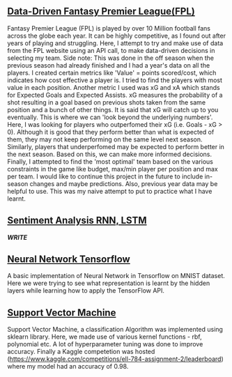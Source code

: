 ## [Data-Driven Fantasy Premier League(FPL)](https://github.com/sob-ANN/Projects/blob/main/Data%20Science%20Related/EDA%20FPL.ipynb)
Fantasy Premier League (FPL) is played by over 10 Million football fans across the globe each year. It can be highly competitive, as I found out after years of playing and struggling. Here, I attempt to try and make use of data from the FPL website using an API call, to make data-driven decisions in selecting my team. Side note: This was done in the off season when the previous season had already finished and I had a year's data on all the players. I created certain metrics like 'Value' = points scored/cost, which indicates how cost effective a player is. I tried to find the players with most value in each position. Another metric I used was xG and xA which stands for Expected Goals and Expected Assists. xG measures the probability of a shot resulting in a goal based on previous shots taken from the same position and a bunch of other things. It is said that xG will catch up to you eventually. This is where we can 'look beyond the underlying numbers'. Here, I was looking for players who outperfomed their xG (i.e. Goals - xG > 0). Although it is good that they perform better than what is expected of them, they may not keep performing on the same level next season. Similarly, players that underperfomed may be expected to perform better in the next season. Based on this, we can make more informed decisions. 
Finally, I attempted to find the 'most optimal' team based on the various constraints in the game like budget, max/min player per position and max per team. I would like to continue this project in the future to include in-season changes and maybe predictions. Also, previous year data may be helpful to use. This was my naive attempt to put to practice what I have learnt.

## [Sentiment Analysis RNN, LSTM](https://github.com/sob-ANN/Projects/blob/main/Data%20Science%20Related/Sentiment_Analysis_RNN_LSTM.ipynb)
___WRITE___

## [Neural Network Tensorflow](https://github.com/sob-ANN/Projects/blob/main/Data%20Science%20Related/Neural%20Network%20Tensorflow.ipynb)
A basic implementation of Neural Network in Tensorflow on MNIST dataset. Here we were trying to see what representation is learnt by the hidden layers while learning how to apply the TensorFlow API.

## [Support Vector Machine](https://github.com/sob-ANN/Projects/blob/main/Data%20Science%20Related/Support%20Vector%20Machine.ipynb)
Support Vector Machine, a classification Algorithm was implemented using sklearn library. Here, we made use of various kernel functions - rbf, polynomial etc. A lot of hyperparameter tuning was done to improve accuracy. Finally a Kaggle competetion was hosted (https://www.kaggle.com/competitions/ell-784-assignment-2/leaderboard) where my model had an accuracy of 0.98.

